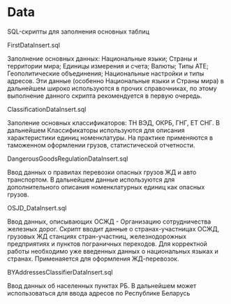 
# Data
SQL-скрипты для заполнения основных таблиц

FirstDataInsert.sql

Заполнение основных данных: 
 Национальные языки;
 Страны и территории мира;
 Единицы измерения и счета;
 Валюты;
 Типы АТЕ;
 Геополитические объединения;
 Национальные настройки и типы адресов.
 Эти данные (особенно Национальные языки и Страны мира) в дальнейшем широко используются в прочих справочниках, по этому выполнение данного скрипта рекомендуется в первую очередь.

ClassificationDataInsert.sql

Заполение основных классификаторов: ТН ВЭД, ОКРБ, ГНГ, ЕТ СНГ. В дальнейшем Классификаторы используются для описания характеристики единиц номенклатуры. На практике применяются в таможенном оформлении грузов, статистической отчетности.

DangerousGoodsRegulationDataInsert.sql

Ввод данных о правилах перевозки опасных грузов ЖД и авто транспортом. В дальнейшем данные используются для дополнительного описания номенклатурных единиц как опасных грузов.

OSJD_DataInsert.sql

Ввод данных, описывающих ОСЖД - Организацию сотрудничества железных дорог. Скрипт вводит данные о странах-участницах ОСЖД, грузовых ЖД станциях стран-участниц, железнодорожных предприятиях и пунктов пограничных переходов. Для корректной работы необходимо уже введенных данных о национальных языках и странах. Применаяется для оформления ЖД-перевозок.


BYAddressesClassifierDataInsert.sql

Ввод данных об населенных пунктах РБ. В дальнейшем может использоваться для ввода адресов по Республике Беларусь

